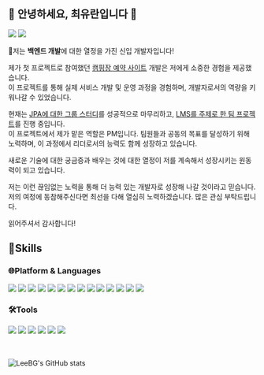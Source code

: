 ## 🙌 안녕하세요, 최유란입니다 🙌

<a href="https://dandelion-talos-481.notion.site/91c19a6fee2f4f6e8cc3f39da8e1a970?pvs=4" target="_blank"><img src="https://img.shields.io/badge/NOTION-000000?style=for-the-badge&logo=notion&logoColor=white"/></a>
<a href="https://mail.naver.com/" target="_blank"><img src="https://img.shields.io/badge/dywjd3355v@naver.com-EA4335?style=for-the-badge&logo=gmail&logoColor=white"/></a>


🌱저는 **백엔드 개발**에 대한 열정을 가진 신입 개발자입니다!

제가 첫 프로젝트로 참여했던
<a href="https://github.com/Project-japlus/camping" target="_blank">캠핑장 예약 사이트</a> 
개발은 저에게 소중한 경험을 제공했습니다.<br> 이 프로젝트를 통해 실제 서비스 개발 및 운영 과정을 경험하며, 개발자로서의 역량을 키워나갈 수 있었습니다.

현재는 [JPA에 대한 그룹 스터디](https://github.com/choiyuran/Study_JPA)를 성공적으로 마무리하고, 
[LMS를 주제로 한 팀 프로젝트](https://github.com/choiyuran/Simple_LMS)를 진행 중입니다.
<br> 이 프로젝트에서 제가 맡은 역할은 PM입니다. 팀원들과 공동의 목표를 달성하기 위해 노력하며, 이 과정에서 리더로서의 능력도 함께 성장하고 있습니다.

새로운 기술에 대한 궁금증과 배우는 것에 대한 열정이 저를 계속해서 성장시키는 원동력이 되고 있습니다.

저는 이런 끊임없는 노력을 통해 더 능력 있는 개발자로 성장해 나갈 것이라고 믿습니다.<br> 
저의 여정에 동참해주신다면 최선을 다해 열심히 노력하겠습니다. 많은 관심 부탁드립니다.

읽어주셔서 감사합니다!

## 💪Skills
### 🌐Platform & Languages

<div style="display: inline-block">

<img src="https://img.shields.io/badge/Java-FF0000?style=for-the-badge&logo=OpenJDK&logoColor=black"/>

<img src="https://img.shields.io/badge/oracle-F80000?style=for-the-badge&logo=oracle&logoColor=white"/>

<img src="https://img.shields.io/badge/mysql-4479A1?style=for-the-badge&logo=mysql&logoColor=white"/>

<img src="https://img.shields.io/badge/HTML5-E34F26?style=for-the-badge&logo=HTML5&logoColor=white"/>

<img src="https://img.shields.io/badge/css3-1572B6?style=for-the-badge&logo=css3&logoColor=biolet"/>

<img src="https://img.shields.io/badge/JavaScript-F7DF1E?style=for-the-badge&logo=Javascript&logoColor=white"/>

<img src="https://img.shields.io/badge/bootstrap-7952B3?style=for-the-badge&logo=bootstrap&logoColor=white"/>

<img src="https://img.shields.io/badge/jsp-DF7401?style=for-the-badge&logo=openjdk&logoColor=white"/>

<img src="https://img.shields.io/badge/gradle-02303A?style=for-the-badge&logo=gradle&logoColor=white"/>

<img src="https://img.shields.io/badge/maven-C71A36?style=for-the-badge&logo=apachemaven&logoColor=white"/>

<img src="https://img.shields.io/badge/spring-6DB33F?style=for-the-badge&logo=spring&logoColor=white"/>

<img src="https://img.shields.io/badge/springboot-6DB33F?style=for-the-badge&logo=springboot&logoColor=white"/>

<img src="https://img.shields.io/badge/python-3776AB?style=for-the-badge&logo=python&logoColor=white"/>

<img src="https://img.shields.io/badge/linux-FCC624?style=for-the-badge&logo=linux&logoColor=white"/>

</div>

### 🛠️Tools

<div style="display: inline-block">

<img src="https://img.shields.io/badge/git-F05032?style=for-the-badge&logo=git&logoColor=white"/>

<img src="https://img.shields.io/badge/github-181717?style=for-the-badge&logo=github&logoColor=white"/>

<img src="https://img.shields.io/badge/eclipse-2C2255?style=for-the-badge&logo=eclipseide&logoColor=white"/>

<img src="https://img.shields.io/badge/Visual Studio Code-007ACC?style=for-the-badge&logo=visualstudiocode&logoColor=white"/>

<img src="https://img.shields.io/badge/IntelliJ IDEA-000000?style=for-the-badge&logo=intellijidea&logoColor=white"/>

<img src="https://img.shields.io/badge/Apache NetBeans IDE-1B6AC6?style=for-the-badge&logo=apacheNetBeansIDE&logoColor=white"/>

</div>

<br/>
<br/>
<br/>

![LeeBG's GitHub stats](https://github-readme-stats.vercel.app/api?username=choiyuran&show_icons=true&theme=radical)
